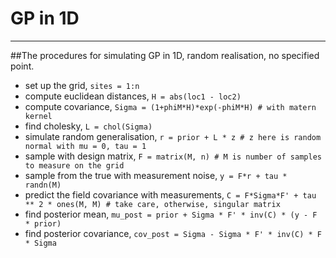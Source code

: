 # GP in 1D
---
##The procedures for simulating GP in 1D, random realisation, no specified point.

* set up the grid, `sites = 1:n`
* compute euclidean distances, `H = abs(loc1 - loc2)`
* compute covariance, `Sigma = (1+phiM*H)*exp(-phiM*H) # with matern kernel`
* find cholesky, `L = chol(Sigma)`
* simulate random generalisation, `r = prior + L * z # z here is random normal with mu = 0, tau = 1`
* sample with design matrix, `F = matrix(M, n) # M is number of samples to measure on the grid`
* sample from the true with measurement noise, `y = F*r + tau * randn(M)`
* predict the field covariance with measurements, `C = F*Sigma*F' + tau ** 2 * ones(M, M) # take care, otherwise, singular matrix`
* find posterior mean, `mu_post = prior + Sigma * F' * inv(C) * (y - F * prior)`
* find posterior covariance, `cov_post = Sigma - Sigma * F' * inv(C) * F * Sigma`




